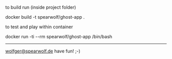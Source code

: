 to build run (inside project folder)

   docker build -t spearwolf/ghost-app .

to test and play within container

   docker run -ti --rm spearwolf/ghost-app /bin/bash


---

wolfger@spearwolf.de
have fun!
;-)

